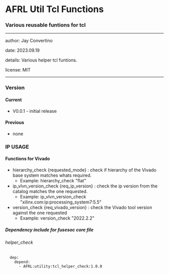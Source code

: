 # AFRL Util Tcl Functions
### Various reusable funtions for tcl
---

   author: Jay Convertino   
   
   date: 2023.09.19
   
   details: Various helper tcl funtions.
   
   license: MIT   
   
---

### Version
#### Current
  - V0.0.1 - initial release

#### Previous
  - none

### IP USAGE
#### Functions for Vivado
  - hierarchy_check {requested_mode} : check if hierarchy of the Vivado base system matches whats required.
    * Example: hierarchy_check "flat"
  - ip_vlvn_version_check {req_ip_version} : check the ip version from the catalog matches the one requested.
    * Example: ip_vlvn_version_check "xilinx.com:ip:processing_system7:5.5"
  - version_check {req_vivado_version} : check the Vivado tool version against the one requested
    * Example: version_check "2022.2.2"

##### Dependency include for fusesoc core file

###### helper_check
``` 
  dep:
    depend:
      - AFRL:utility:tcl_helper_check:1.0.0
```
